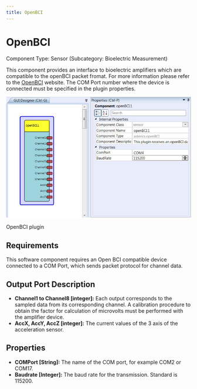 ```yaml
---
title: OpenBCI
---
```


# OpenBCI

Component Type: Sensor (Subcategory: Bioelectric Measurement)

This component provides an interface to bioelectric amplifiers which are compatible to the openBCI packet fromat. For more information please refer to the [OpenBCI][1] website. The COM Port number where the device is connected must be specified in the plugin properties.

![Screenshot: OpenBCI plugin](img/openbci.jpg "Screenshot: OpenBCI plugin")

OpenBCI plugin

## Requirements

This software component requires an Open BCI compatible device connected to a COM Port, which sends packet protocol for channel data.

## Output Port Description

*   **Channel1 to Channel8 \[integer\]:** Each output corresponds to the sampled data from its corresponding channel. A calibration procedure to obtain the factor for calculation of microvolts must be performed with the amplifier device.
*   **AccX, AccY, AccZ \[integer\]:** The current values of the 3 axis of the acceleration sensor.

## Properties

*   **COMPort \[String\]:** The name of the COM port, for example COM2 or COM17.
*   **Baudrate \[Integer\]:** The baud rate for the transmission. Standard is 115200.

[1]: http://www.openbci.com/